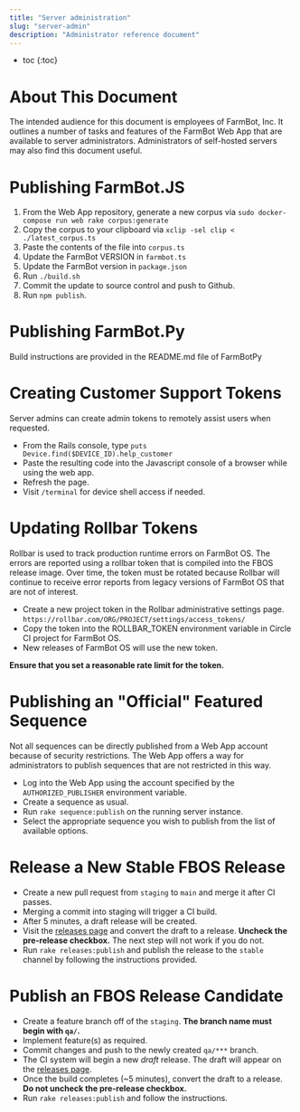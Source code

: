 ```yaml
---
title: "Server administration"
slug: "server-admin"
description: "Administrator reference document"
---
```


* toc
{:toc}

# About This Document

The intended audience for this document is employees of FarmBot, Inc. It outlines a number of tasks and features of the FarmBot Web App that are available to server administrators. Administrators of self-hosted servers may also find this document useful.

# Publishing FarmBot.JS

1. From the Web App repository, generate a new corpus via `sudo docker-compose run web rake corpus:generate`
1. Copy the corpus to your clipboard via `xclip -sel clip < ./latest_corpus.ts`
1. Paste the contents of the file into `corpus.ts`
1. Update the FarmBot VERSION in `farmbot.ts`
1. Update the FarmBot version in `package.json`
1. Run `./build.sh`
1. Commit the update to source control and push to Github.
1. Run `npm publish`.

# Publishing FarmBot.Py

Build instructions are provided in the README.md file of FarmBotPy

# Creating Customer Support Tokens

Server admins can create admin tokens to remotely assist users when requested.

 * From the Rails console, type `puts Device.find($DEVICE_ID).help_customer`
 * Paste the resulting code into the Javascript console of a browser while using the web app.
 * Refresh the page.
 * Visit `/terminal` for device shell access if needed.

# Updating Rollbar Tokens

Rollbar is used to track production runtime errors on FarmBot OS. The errors are reported using a rollbar token that is compiled into the FBOS release image.
Over time, the token must be rotated because Rollbar will continue to receive error reports from legacy versions of FarmBot OS that are not of interest.

 * Create a new project token in the Rollbar administrative settings page. `https://rollbar.com/ORG/PROJECT/settings/access_tokens/`
 * Copy the token into the ROLLBAR_TOKEN environment variable in Circle CI project for FarmBot OS.
 * New releases of FarmBot OS will use the new token.

**Ensure that you set a reasonable rate limit for the token.**

# Publishing an "Official" Featured Sequence

Not all sequences can be directly published from a Web App account because of security restrictions.
The Web App offers a way for administrators to publish sequences that are not restricted in this way.

 * Log into the Web App using the account specified by the `AUTHORIZED_PUBLISHER` environment variable.
 * Create a sequence as usual.
 * Run `rake sequence:publish` on the running server instance.
 * Select the appropriate sequence you wish to publish from the list of available options.

# Release a New Stable FBOS Release

 * Create a new pull request from `staging` to `main` and merge it after CI passes.
 * Merging a commit into staging will trigger a CI build.
 * After 5 minutes, a draft release will be created.
 * Visit the [releases page](https://github.com/FarmBot/farmbot_os/releases) and convert the draft to a release. **Uncheck the pre-release checkbox.** The next step will not work if you do not.
 * Run `rake releases:publish` and publish the release to the `stable` channel by following the instructions provided.

# Publish an FBOS Release Candidate

 * Create a feature branch off of the `staging`. **The branch name must begin with `qa/`.**
 * Implement feature(s) as required.
 * Commit changes and push to the newly created `qa/***` branch.
 * The CI system will begin a new _draft_ release. The draft will appear on the [releases page](https://github.com/FarmBot/farmbot_os/releases).
 * Once the build completes (~5 minutes), convert the draft to a release. **Do not uncheck the pre-release checkbox.**
 * Run `rake releases:publish` and follow the instructions.
